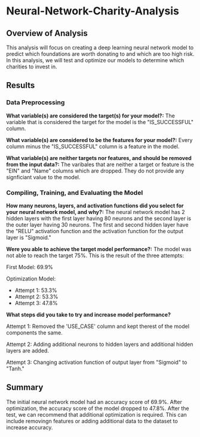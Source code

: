 # Neural-Network-Charity-Analysis

## Overview of Analysis

This analysis will focus on creating a deep learning neural network model to predict which foundations are worth donating to and which are too high risk. In this analysis, we will test and optimize our models to determine which charities to invest in.

## Results

### Data Preprocessing

**What variable(s) are considered the target(s) for your model?:** The variable that is considered the target for the model is the "IS_SUCCESSFUL" column.

**What variable(s) are considered to be the features for your model?:** Every column minus the "IS_SUCCESSFUL" column is a feature in the model. 

**What variable(s) are neither targets nor features, and should be removed from the input data?:** The varibales that are neither a target or feature is the "EIN" and "Name" columns which are dropped. They do not provide any signficiant value to the model.

### Compiling, Training, and Evaluating the Model

**How many neurons, layers, and activation functions did you select for your neural network model, and why?:** The neural network model has 2 hidden layers with the first layer having 80 neurons and the second layer is the outer layer having 30 neurons. The first and second hidden layer have the "RELU" activation function and the activation function for the output layer is "Sigmoid."

**Were you able to achieve the target model performance?:** The model was not able to reach the target 75%. This is the result of the three attempts:

First Model: 69.9%

Optimization Model:
- Attempt 1: 53.3%
- Attempt 2: 53.3%
- Attempt 3: 47.8%

**What steps did you take to try and increase model performance?**

Attempt 1: Removed the 'USE_CASE' column and kept therest of the model components the same.

Attempt 2: Adding additional neurons to hidden layers and additional hidden layers are added.

Attempt 3: Changing activation function of output layer from "Sigmoid" to "Tanh." 

## Summary

The initial neural network model had an accuracy score of 69.9%. After optimization, the accuracy score of the model dropped to 47.8%. After the test, we can recommend that additional optimization is required. This can include removingn features or adding additional data to the dataset to increase accuracy.
